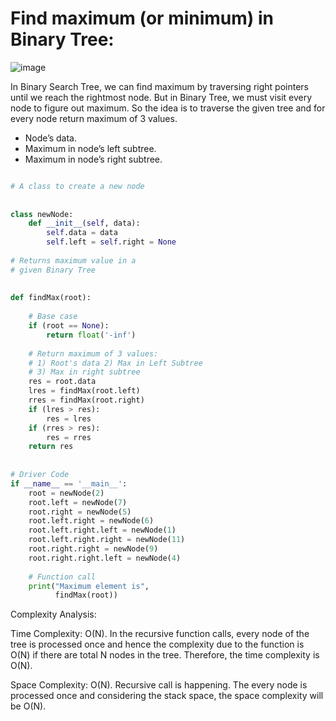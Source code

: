 # Find maximum (or minimum) in Binary Tree:


![image](https://user-images.githubusercontent.com/35987583/153538824-e150aa82-ad4d-4694-8ef4-1e1068787b15.png)


In Binary Search Tree, we can find maximum by traversing right pointers until we reach the rightmost node. But in Binary Tree, we must visit every node to figure out maximum. So the idea is to traverse the given tree and for every node return maximum of 3 values. 

- Node’s data.
- Maximum in node’s left subtree.
- Maximum in node’s right subtree.

```python

# A class to create a new node
 
 
class newNode:
    def __init__(self, data):
        self.data = data
        self.left = self.right = None
 
# Returns maximum value in a
# given Binary Tree
 
 
def findMax(root):
 
    # Base case
    if (root == None):
        return float('-inf')
 
    # Return maximum of 3 values:
    # 1) Root's data 2) Max in Left Subtree
    # 3) Max in right subtree
    res = root.data
    lres = findMax(root.left)
    rres = findMax(root.right)
    if (lres > res):
        res = lres
    if (rres > res):
        res = rres
    return res
 
 
# Driver Code
if __name__ == '__main__':
    root = newNode(2)
    root.left = newNode(7)
    root.right = newNode(5)
    root.left.right = newNode(6)
    root.left.right.left = newNode(1)
    root.left.right.right = newNode(11)
    root.right.right = newNode(9)
    root.right.right.left = newNode(4)
 
    # Function call
    print("Maximum element is",
          findMax(root))
```

Complexity Analysis:

Time Complexity: O(N).
In the recursive function calls, every node of the tree is processed once and hence the complexity due to the function is O(N) if there are total N nodes in the tree. Therefore, the time complexity is O(N).

Space Complexity: O(N).
Recursive call is happening. The every node is processed once and considering the stack space, the space complexity will be O(N). 
